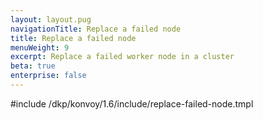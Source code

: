 ```yaml
---
layout: layout.pug
navigationTitle: Replace a failed node
title: Replace a failed node
menuWeight: 9
excerpt: Replace a failed worker node in a cluster
beta: true
enterprise: false
---
```


<!-- markdownlint-disable MD018 -->

#include /dkp/konvoy/1.6/include/replace-failed-node.tmpl
